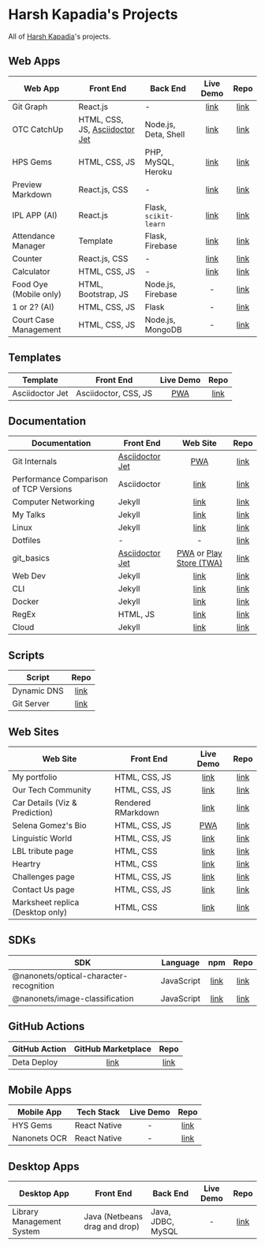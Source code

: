 # Harsh Kapadia's Projects

All of [Harsh Kapadia](https://harshkapadia.me)'s projects.

## Web Apps

| Web App                | Front End                                                                         | Back End              |                         Live Demo                         |                                  Repo                                  |
| ---------------------- | --------------------------------------------------------------------------------- | --------------------- | :-------------------------------------------------------: | :--------------------------------------------------------------------: |
| Git Graph              | React.js                                                                          | -                     |         [link](https://git-graph.harshkapadia.me)         |           [link](https://github.com/HarshKapadia2/git-graph)           |
| OTC CatchUp            | HTML, CSS, JS, [Asciidoctor Jet](https://harshkapadia2.github.io/asciidoctor-jet) | Node.js, Deta, Shell  |         [link](https://catchup.ourtech.community)         |          [link](https://github.com/OurTechCommunity/catchup)           |
| HPS Gems               | HTML, CSS, JS                                                                     | PHP, MySQL, Heroku    |          [link](https://hps-gems.herokuapp.com)           |           [link](https://github.com/HarshKapadia2/hps-gems)            |
| Preview Markdown       | React.js, CSS                                                                     | -                     | [link](https://harshkapadia2.github.io/preview-markdown)  |       [link](https://github.com/HarshKapadia2/preview-markdown)        |
| IPL APP (AI)           | React.js                                                                          | Flask, `scikit-learn` |      [link](https://harshkapadia2.github.io/ipl-app)      |            [link](https://github.com/HarshKapadia2/ipl-app)            |
| Attendance Manager     | Template                                                                          | Flask, Firebase       | [link](https://attendance-management-flask.herokuapp.com) |     [link](https://github.com/HarshKapadia2/attendance_management)     |
| Counter                | React.js, CSS                                                                     | -                     | [link](https://harshkapadia2.github.io/react-js-counter)  |       [link](https://github.com/HarshKapadia2/react-js-counter)        |
| Calculator             | HTML, CSS, JS                                                                     | -                     |    [link](https://harshkapadia2.github.io/calculator)     |          [link](https://github.com/HarshKapadia2/calculator)           |
| Food Oye (Mobile only) | HTML, Bootstrap, JS                                                               | Node.js, Firebase     |                             -                             |            [link](https://github.com/rajatrjoshi/food-oye)             |
| 1 or 2? (AI)           | HTML, CSS, JS                                                                     | Flask                 |                             -                             |          [link](https://github.com/HarshKapadia2/one-or-two)           |
| Court Case Management  | HTML, CSS, JS                                                                     | Node.js, MongoDB      |                             -                             | [link](https://github.com/HarshKapadia2/court_case_management_web_app) |

## Templates

| Template        | Front End            |                       Live Demo                        |                           Repo                           |
| --------------- | -------------------- | :----------------------------------------------------: | :------------------------------------------------------: |
| Asciidoctor Jet | Asciidoctor, CSS, JS | [PWA](https://harshkapadia2.github.io/asciidoctor-jet) | [link](https://github.com/HarshKapadia2/asciidoctor-jet) |

## Documentation

| Documentation                          | Front End                                                          |                                                                      Web Site                                                                       |                                    Repo                                     |
| -------------------------------------- | ------------------------------------------------------------------ | :-------------------------------------------------------------------------------------------------------------------------------------------------: | :-------------------------------------------------------------------------: |
| Git Internals                          | [Asciidoctor Jet](https://harshkapadia2.github.io/asciidoctor-jet) |                                                         [PWA](https://git.harshkapadia.me)                                                          |           [link](https://github.com/HarshKapadia2/git_internals)            |
| Performance Comparison of TCP Versions | Asciidoctor                                                        |                                     [link](https://harshkapadia2.github.io/tcp-version-performance-comparison)                                      | [link](https://github.com/HarshKapadia2/tcp-version-performance-comparison) |
| Computer Networking                    | Jekyll                                                             |                                                     [link](https://networking.harshkapadia.me)                                                      |             [link](https://github.com/HarshKapadia2/networking)             |
| My Talks                               | Jekyll                                                             |                                                        [link](https://talks.harshkapadia.me)                                                        |               [link](https://github.com/HarshKapadia2/talks)                |
| Linux                                  | Jekyll                                                             |                                                        [link](https://linux.harshkapadia.me)                                                        |               [link](https://github.com/HarshKapadia2/linux)                |
| Dotfiles                               | -                                                                  |                                                                          -                                                                          |              [link](https://github.com/HarshKapadia2/dotfiles)              |
| git_basics                             | [Asciidoctor Jet](https://harshkapadia2.github.io/asciidoctor-jet) | [PWA](https://harshkapadia2.github.io/git_basics) or [Play Store (TWA)](https://play.google.com/store/apps/details?id=com.harsh_kapadia.git_basics) |             [link](https://github.com/HarshKapadia2/git_basics)             |
| Web Dev                                | Jekyll                                                             |                                                         [link](https://dev.harshkapadia.me)                                                         |              [link](https://github.com/HarshKapadia2/web-dev)               |
| CLI                                    | Jekyll                                                             |                                                     [link](https://harshkapadia2.github.io/cli)                                                     |                [link](https://github.com/HarshKapadia2/cli)                 |
| Docker                                 | Jekyll                                                             |                                                   [link](https://harshkapadia2.github.io/docker)                                                    |               [link](https://github.com/HarshKapadia2/docker)               |
| RegEx                                  | HTML, JS                                                           |                                                    [link](https://harshkapadia2.github.io/regex)                                                    |               [link](https://github.com/HarshKapadia2/regex)                |
| Cloud                                  | Jekyll                                                             |                                                    [link](https://harshkapadia2.github.io/cloud)                                                    |               [link](https://github.com/HarshKapadia2/cloud)                |

## Scripts

| Script      |                         Repo                         |
| ----------- | :--------------------------------------------------: |
| Dynamic DNS | [link](https://github.com/HarshKapadia2/dynamic-dns) |
| Git Server  | [link](https://github.com/HarshKapadia2/git-server)  |

## Web Sites

| Web Site                         | Front End          |                           Live Demo                            |                              Repo                               |
| -------------------------------- | ------------------ | :------------------------------------------------------------: | :-------------------------------------------------------------: |
| My portfolio                     | HTML, CSS, JS      |                [link](https://harshkapadia.me)                 |      [link](https://github.com/HarshKapadia2/portfolio-v2)      |
| Our Tech Community               | HTML, CSS, JS      |               [link](https://ourtech.community)                |      [link](https://github.com/OurTechCommunity/web-site)       |
| Car Details (Viz & Prediction)   | Rendered RMarkdown |      [link](https://harshkapadia2.github.io/car-details)       |      [link](https://github.com/HarshKapadia2/car-details)       |
| Selena Gomez's Bio               | HTML, CSS, JS      |         [PWA](https://harshkapadia2.github.io/sg-bio)          |         [link](https://github.com/HarshKapadia2/sg-bio)         |
| Linguistic World                 | HTML, CSS, JS      |               [link](https://linguisticworld.in)               |       [link](https://github.com/LinguisticWorld/web-site)       |
| LBL tribute page                 | HTML, CSS          |    [link](https://harshkapadia2.github.io/lbl-tribute-page)    |    [link](https://github.com/HarshKapadia2/lbl-tribute-page)    |
| Heartry                          | HTML, CSS          |           [link](https://heartry.darshanrander.com)            |   [link](https://github.com/SirusCodes/heartry/tree/gh-pages)   |
| Challenges page                  | HTML, CSS, JS      | [link](https://harshkapadia2.github.io/sample-challenges-page) | [link](https://github.com/HarshKapadia2/sample-challenges-page) |
| Contact Us page                  | HTML, CSS, JS      | [link](https://harshkapadia2.github.io/sample-contact-us-page) | [link](https://github.com/HarshKapadia2/sample-contact-us-page) |
| Marksheet replica (Desktop only) | HTML, CSS          |    [link](https://harshkapadia2.github.io/sample-marksheet)    |    [link](https://github.com/HarshKapadia2/sample-marksheet)    |

## SDKs

| SDK                                     | Language   |                                      npm                                      |                      Repo                      |
| --------------------------------------- | ---------- | :---------------------------------------------------------------------------: | :--------------------------------------------: |
| @nanonets/optical-character-recognition | JavaScript | [link](https://www.npmjs.com/package/@nanonets/optical-character-recognition) | [link](https://github.com/NanoNets/ocr-js-sdk) |
| @nanonets/image-classification          | JavaScript |     [link](https://www.npmjs.com/package/@nanonets/image-classification)      | [link](https://github.com/NanoNets/ic-js-sdk)  |

## GitHub Actions

| GitHub Action |                     GitHub Marketplace                     |                         Repo                         |
| ------------- | :--------------------------------------------------------: | :--------------------------------------------------: |
| Deta Deploy   | [link](https://github.com/marketplace/actions/deta-deploy) | [link](https://github.com/HarshKapadia2/deta-deploy) |

## Mobile Apps

| Mobile App   | Tech Stack   | Live Demo |                           Repo                            |
| ------------ | ------------ | :-------: | :-------------------------------------------------------: |
| HYS Gems     | React Native |     -     |     [link](https://github.com/HarshKapadia2/hys-gems)     |
| Nanonets OCR | React Native |     -     | [link](https://github.com/HarshKapadia2/nanonets-ocr-app) |

## Desktop Apps

| Desktop App               | Front End                     | Back End          | Live Demo |                                 Repo                                  |
| ------------------------- | ----------------------------- | ----------------- | :-------: | :-------------------------------------------------------------------: |
| Library Management System | Java (Netbeans drag and drop) | Java, JDBC, MySQL |     -     | [link](https://github.com/HarshKapadia2/JDBC_LibraryManagementSystem) |
